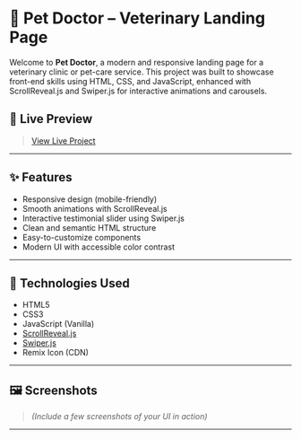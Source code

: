 # 🐶 Pet Doctor – Veterinary Landing Page

Welcome to **Pet Doctor**, a modern and responsive landing page for a veterinary clinic or pet-care service. This project was built to showcase front-end skills using HTML, CSS, and JavaScript, enhanced with ScrollReveal.js and Swiper.js for interactive animations and carousels.

## 🚀 Live Preview

> [View Live Project](https://lucyshai.github.io/Pet-Doctor-Website/)  

---

## ✨ Features

- Responsive design (mobile-friendly)
- Smooth animations with ScrollReveal.js
- Interactive testimonial slider using Swiper.js
- Clean and semantic HTML structure
- Easy-to-customize components
- Modern UI with accessible color contrast

---

## 📁 Technologies Used

- HTML5
- CSS3
- JavaScript (Vanilla)
- [ScrollReveal.js](https://scrollrevealjs.org/)
- [Swiper.js](https://swiperjs.com/)
- Remix Icon (CDN)

---

## 🖼️ Screenshots

> _(Include a few screenshots of your UI in action)_

---
